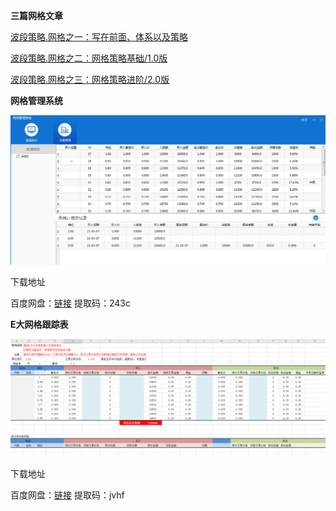 **三篇网格文章**

[波段策略.网格之一：写在前面、体系以及策略](https://mp.weixin.qq.com/s/uxktt5ZpNo03FpQQX-aG7g)

[波段策略.网格之二：网格策略基础/1.0版](https://mp.weixin.qq.com/s/-czfqGvxkDcay_tSI1jv5g)

[波段策略.网格之三：网格策略进阶/2.0版](https://mp.weixin.qq.com/s/8pRKsjiQSZzrmH-uWCkRLQ)

**网格管理系统**

![](..\res\armory\grid\grid2.png)

下载地址

百度网盘：[链接](https://pan.baidu.com/s/1hxboVvuhMS2vidIrTjJt6Q) 提取码：243c

**E大网格跟踪表**

![](..\res\armory\grid\grid1.png)

下载地址

百度网盘：[链接](https://pan.baidu.com/s/1P2ky0tlDz-ASHmISoy7Dew) 提取码：jvhf

